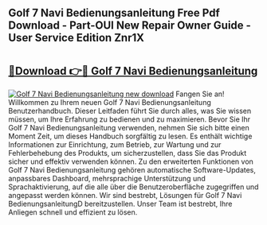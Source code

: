 ## Golf 7 Navi Bedienungsanleitung Free Pdf Download - Part-OUI New Repair Owner Guide - User Service Edition Znr1X

# <h2><a href="http://df1bfb7.blite.top/?on=Golf+7+Navi+Bedienungsanleitung">🔗Download 👉🔴 Golf 7 Navi Bedienungsanleitung</a></h2>

[![Golf 7 Navi Bedienungsanleitung new download](https://i.imgur.com/lujVjoI.png)](http://df1bfb7.blite.top/?on=Golf+7+Navi+Bedienungsanleitung)
Fangen Sie an! Willkommen zu Ihrem neuen Golf 7 Navi Bedienungsanleitung Benutzerhandbuch. Dieser Leitfaden führt Sie durch alles, was Sie wissen müssen, um Ihre Erfahrung zu bedienen und zu maximieren. Bevor Sie Ihr Golf 7 Navi Bedienungsanleitung verwenden, nehmen Sie sich bitte einen Moment Zeit, um dieses Handbuch sorgfältig zu lesen. Es enthält wichtige Informationen zur Einrichtung, zum Betrieb, zur Wartung und zur Fehlerbehebung des Produkts, um sicherzustellen, dass Sie das Produkt sicher und effektiv verwenden können. Zu den erweiterten Funktionen von Golf 7 Navi Bedienungsanleitung gehören automatische Software-Updates, anpassbares Dashboard, mehrsprachige Unterstützung und Sprachaktivierung, auf die alle über die Benutzeroberfläche zugegriffen und angepasst werden können. Wir sind bestrebt, Lösungen für Golf 7 Navi BedienungsanleitungD bereitzustellen. Unser Team ist bestrebt, Ihre Anliegen schnell und effizient zu lösen.
